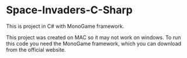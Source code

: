 # Space-Invaders-C-Sharp

This is project in C# with MonoGame framework.

This project was created on MAC so it may not work on windows.
To run this code you need the MonoGame framework, which you can download from the official website.

